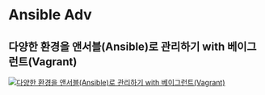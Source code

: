 # Ansible Adv  
## 다양한 환경을 앤서블(Ansible)로 관리하기 with 베이그런트(Vagrant)
[![다양한 환경을 앤서블(Ansible)로 관리하기 with 베이그런트(Vagrant)](https://cdn.inflearn.com/public/files/courses/118263/a4b83dcb-6b32-404d-93d7-11ae5f2cb098/ansible.jpg)](https://www.inflearn.com/course/ansible-응용?inst=d97483f7)